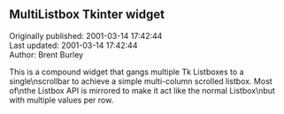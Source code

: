 ## MultiListbox Tkinter widget  
Originally published: 2001-03-14 17:42:44  
Last updated: 2001-03-14 17:42:44  
Author: Brent Burley  
  
This is a compound widget that gangs multiple Tk Listboxes to a single\nscrollbar to achieve a simple multi-column scrolled listbox.  Most of\nthe Listbox API is mirrored to make it act like the normal Listbox\nbut with multiple values per row.